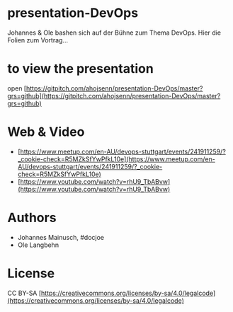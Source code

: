 # presentation-DevOps
Johannes & Ole bashen sich auf der Bühne zum Thema DevOps. Hier die Folien zum Vortrag...

# to view the presentation
open [https://gitpitch.com/ahojsenn/presentation-DevOps/master?grs=github](https://gitpitch.com/ahojsenn/presentation-DevOps/master?grs=github)

# Web & Video
- [https://www.meetup.com/en-AU/devops-stuttgart/events/241911259/?_cookie-check=R5MZkSfYwPfkL10e](https://www.meetup.com/en-AU/devops-stuttgart/events/241911259/?_cookie-check=R5MZkSfYwPfkL10e)
- [https://www.youtube.com/watch?v=rhU9_TbABvw](https://www.youtube.com/watch?v=rhU9_TbABvw)

# Authors
- Johannes Mainusch, #docjoe
- Ole Langbehn


# License
CC BY-SA
[https://creativecommons.org/licenses/by-sa/4.0/legalcode](https://creativecommons.org/licenses/by-sa/4.0/legalcode) 
